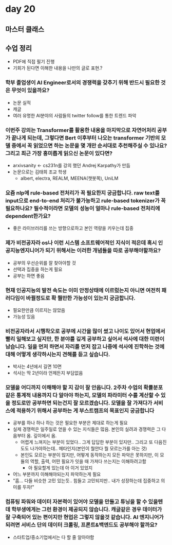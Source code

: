 # day 20


## 마스터 클래스

## 수업 정리
- PDF에 직접 필기 진행
- 기회가 된다면 이해한 내용을 나만의 글로 표현.?

### 학부 졸업생이 AI Engineer로서의 경쟁력을 갖추기 위해 반드시 필요한 것은 무엇이 있을까요?
- 논문 실적
- 캐글
- 여러 유명한 AI분야의 사람들의 twitter follow를 통한 트렌드 파악

### 이번주 강의는 Transformer를 활용한 내용을 마지막으로 자연어처리 공부가 끝나게 되는데, 그렇다면 Bert 이후부터 나오는 transformer 기반의 모델 중에서 꼭 읽었으면 하는 논문을 몇 개만 순서대로 추천해주실 수 있나요? 그리고 최근 가장 흥미롭게 읽으신 논문이 있다면?
- arxivsanity <- cs231n를 강의 했던 Andrej Karpathy가 만듬
- 논문으로는 김태희 조교 학생
    - albert, electra, REALM, MEENA(챗봇쪽), UniLM

### 요즘 nlp에 rule-based 전처리가 꼭 필요한지 궁금합니다. raw text를 input으로 end-to-end 처리가 불가능하고 rule-based tokenizer가 꼭 필요하나요? 필수적이라면 모델의 성능이 얼마나 rule-based 전처리에 dependent한가요?
- 좋은 라이브러리를 쓰는 방향으로하고 본인 역량을 키우는데 집중

### 제가 비전공자라 os나 이런 시스템 소프트웨어적인 지식이 적은데 혹시 인공지능엔지니어가 되기 위해서는 이러한 개념들을 따로 공부해야할까요?
- 공부의 우선순위를 잘 찾아야할 것
- 선택과 집중을 하는게 필요
- 공부는 하면 좋음

### 현재 인공지능의 발전 속도는 이미 안정상태에 이르렀는지 아니면 여전히 패러다임이 바뀔정도로 확 뛸만한 가능성이 있는지 궁금합니다.
- 필요한만큼 이르지는 않았음
- 가능성 있음

### 비전공자라서 시행착오로 공부에 시간을 많이 썼고 나이도 있어서 현업에서 빨리 일해보고 싶지만, 한 분야를 깊게 공부하고 싶어서 석사에 대한 미련이 남습니다. 일을 먼저 하면서 자리를 먼저 잡고 나중에 석사에 진학하는 것에 대해 어떻게 생각하시는지 견해를 듣고 싶습니다.
- 박사는 4년에서 길면 10면 
- 석사는 딱 2년이라 언제든지 부담없음

### 모델을 어디까지 이해해야 할 지 감이 잘 안옵니다. 2주차 수업의 확률분포 같은 통계적 내용까지 다 알아야 하는지, 모델의 파라미터 수를 계산할 수 있을 정도로만 공부하면 되는건지 잘 모르겠습니다. 모델을 잘 가져다가 서비스에 적용하기 위해서 공부하는 게 부스트캠프의 목표인지 궁금합니다
- 공부를 하나 하나 하는 것은 필요한 부분은 제대로 하는게 필요
- 실제 경쟁력은 일주일로 얻을 수 있는 지식들은 많음. 본인의 실려과 경쟁력은 그 다음부터 옴. 깊이에서 옴. 
    - 어렵게 느껴지는 부분이 있었다.. 그게 답답한 부분이 있지만.. 그리고 또 다음진도도 나가야하는데.. 메타인지(본인이 뭘안다 뭘 모르는가를 아는 것)
    - 본인도 모르는 부분이 많지만, 어떻게 동작하는지 모든 파악은 못하지만, 이 모듈의 역할, 출력, 어떤 필요가 잇을 때 가져다 쓰는지는 이해하려고함
        - 아 필요할게 있는데 아 이거 있었지 
- 어느 부분까지 이해해야되는지 파악하는게 필요
- "흠... 다들 비슷한 고민 있는듯.. 힘들고 고민되지만.. 내가 성장하는데 집중하고 의미를 두자!"

### 컴퓨팅 파워와 데이터 자본력이 있어야 모델을 만들고 튜닝을 할 수 있을텐데 학부생에게는 그런 환경이 제공되지 않습니다. 캐글같은 경우 데이터가 잘 구축되어 있는 편이지만 현업은 그렇지 않을것 같습니다. AI 엔지니어가 되려면 서비스 단의 데이터 크롤링, 프론트&백엔드도 공부해야 할까요?
- 스타트업/중소기업에서는 다 할 줄 알아야함
